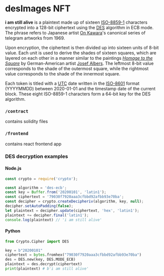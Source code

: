# desImages NFT

**i am still alive** is a plaintext made up of sixteen [ISO-8859-1](https://en.wikipedia.org/wiki/ISO/IEC_8859-1) characters encrypted into a 128-bit ciphertext using the [DES](https://en.wikipedia.org/wiki/Data_Encryption_Standard) algorithm in ECB mode. The phrase refers to Japanese artist [On Kawara](https://en.wikipedia.org/wiki/On_Kawara)'s canonical series of telegram artworks from 1969.

Upon encryption, the ciphertext is then divided up into sixteen units of 8-bit value. Each unit is used to derive the shades of sixteen squares, which are layered on each other in a manner similar to the paintings *[Homage to the Square](https://en.wikipedia.org/wiki/Josef_Albers#Homage_to_the_Square)* by German-American artist [Josef Albers](https://en.wikipedia.org/wiki/Josef_Albers). The leftmost 8-bit value corresponds to the shade of the outermost square, while the rightmost value corresponds to the shade of the innermost square.

Each token is titled with a [UTC](https://en.wikipedia.org/wiki/Coordinated_Universal_Time) date written in the [ISO-8601](https://en.wikipedia.org/wiki/ISO_8601) format (YYYYMMDD) between 2020-01-01 and the timestamp date of the current block. These eight ISO-8859-1 characters form a 64-bit key for the DES algorithm.

### `/contract`

contains solidity files

### `/frontend`

contains react frontend app

### DES decryption examples

#### Node.js

```js
const crypto = require('crypto');

const algorithm = 'des-ecb';
const key = Buffer.from('20200101', 'latin1');
const ciphertext = '79030f7920aaa3cfbbd92afbb93e70ba';
const decipher = crypto.createDecipheriv(algorithm, key, null);
decipher.setAutoPadding(false);
let plaintext = decipher.update(ciphertext, 'hex', 'latin1');
plaintext += decipher.final('latin1');
console.log(plaintext) // 'i am still alive'
```

#### Python

```python
from Crypto.Cipher import DES

key = b"20200101"
ciphertext = bytes.fromhex("79030f7920aaa3cfbbd92afbb93e70ba")
des = DES.new(key, DES.MODE_ECB)
plaintext = des.decrypt(ciphertext)
print(plaintext) # b'i am still alive'
```
